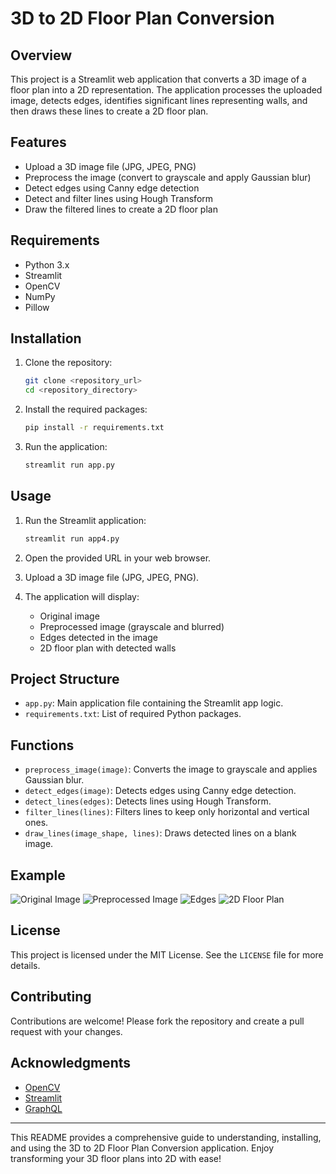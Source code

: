 # 3D to 2D Floor Plan Conversion

## Overview
This project is a Streamlit web application that converts a 3D image of a floor plan into a 2D representation. The application processes the uploaded image, detects edges, identifies significant lines representing walls, and then draws these lines to create a 2D floor plan.

## Features
- Upload a 3D image file (JPG, JPEG, PNG)
- Preprocess the image (convert to grayscale and apply Gaussian blur)
- Detect edges using Canny edge detection
- Detect and filter lines using Hough Transform
- Draw the filtered lines to create a 2D floor plan

## Requirements
- Python 3.x
- Streamlit
- OpenCV
- NumPy
- Pillow

## Installation
1. Clone the repository:
    ```sh
    git clone <repository_url>
    cd <repository_directory>
    ```

2. Install the required packages:
    ```sh
    pip install -r requirements.txt
    ```

3. Run the application:
    ```sh
    streamlit run app.py
    ```

## Usage
1. Run the Streamlit application:
    ```sh
    streamlit run app4.py
    ```

2. Open the provided URL in your web browser.

3. Upload a 3D image file (JPG, JPEG, PNG).

4. The application will display:
   - Original image
   - Preprocessed image (grayscale and blurred)
   - Edges detected in the image
   - 2D floor plan with detected walls

## Project Structure
- `app.py`: Main application file containing the Streamlit app logic.
- `requirements.txt`: List of required Python packages.

## Functions
- `preprocess_image(image)`: Converts the image to grayscale and applies Gaussian blur.
- `detect_edges(image)`: Detects edges using Canny edge detection.
- `detect_lines(edges)`: Detects lines using Hough Transform.
- `filter_lines(lines)`: Filters lines to keep only horizontal and vertical ones.
- `draw_lines(image_shape, lines)`: Draws detected lines on a blank image.

## Example
![Original Image](example/original_image.jpg)
![Preprocessed Image](example/preprocessed_image.jpg)
![Edges](example/edges.jpg)
![2D Floor Plan](example/floor_plan.jpg)

## License
This project is licensed under the MIT License. See the `LICENSE` file for more details.

## Contributing
Contributions are welcome! Please fork the repository and create a pull request with your changes.

## Acknowledgments
- [OpenCV](https://opencv.org/)
- [Streamlit](https://www.streamlit.io/)
- [GraphQL](https://graphql.org/)

---

This README provides a comprehensive guide to understanding, installing, and using the 3D to 2D Floor Plan Conversion application. Enjoy transforming your 3D floor plans into 2D with ease!
